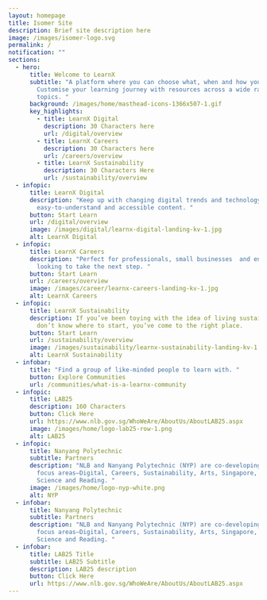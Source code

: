 ```yaml
---
layout: homepage
title: Isomer Site
description: Brief site description here
image: /images/isomer-logo.svg
permalink: /
notification: ""
sections:
  - hero:
      title: Welcome to LearnX
      subtitle: "A platform where you can choose what, when and how you learn.
        Customise your learning journey with resources across a wide range of
        topics. "
      background: /images/home/masthead-icons-1366x507-1.gif
      key_highlights:
        - title: LearnX Digital
          description: 30 Characters here
          url: /digital/overview
        - title: LearnX Careers
          description: 30 Characters here
          url: /careers/overview
        - title: LearnX Sustainability
          description: 30 Characters Here
          url: /sustainability/overview
  - infopic:
      title: LearnX Digital
      description: "Keep up with changing digital trends and technology  through
        easy-to-understand and accessible content. "
      button: Start Learn
      url: /digital/overview
      image: /images/digital/learnx-digital-landing-kv-1.jpg
      alt: LearnX Digital
  - infopic:
      title: LearnX Careers
      description: "Perfect for professionals, small businesses  and entrepreneurs
        looking to take the next step. "
      button: Start Learn
      url: /careers/overview
      image: /images/career/learnx-careers-landing-kv-1.jpg
      alt: LearnX Careers
  - infopic:
      title: LearnX Sustainability
      description: If you’ve been toying with the idea of living sustainably  but
        don’t know where to start, you’ve come to the right place. 
      button: Start Learn
      url: /sustainability/overview
      image: /images/sustainability/learnx-sustainability-landing-kv-1.jpg
      alt: LearnX Sustainability
  - infobar:
      title: "Find a group of like-minded people to learn with. "
      button: Explore Communities
      url: /communities/what-is-a-learnx-community
  - infopic:
      title: LAB25
      description: 160 Characters
      button: Click Here
      url: https://www.nlb.gov.sg/WhoWeAre/AboutUs/AboutLAB25.aspx
      image: /images/home/logo-lab25-row-1.png
      alt: LAB25
  - infopic:
      title: Nanyang Polytechnic
      subtitle: Partners
      description: "NLB and Nanyang Polytechnic (NYP) are co-developing the learning
        focus areas—Digital, Careers, Sustainability, Arts, Singapore, Wellness,
        Science and Reading. "
      image: /images/home/logo-nyp-white.png
      alt: NYP
  - infobar:
      title: Nanyang Polytechnic
      subtitle: Partners
      description: "NLB and Nanyang Polytechnic (NYP) are co-developing the learning
        focus areas—Digital, Careers, Sustainability, Arts, Singapore, Wellness,
        Science and Reading. "
  - infobar:
      title: LAB25 Title
      subtitle: LAB25 Subtitle
      description: LAB25 description
      button: Click Here
      url: https://www.nlb.gov.sg/WhoWeAre/AboutUs/AboutLAB25.aspx
---
```

